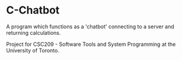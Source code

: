 # C-Chatbot
A program which functions as a 'chatbot' connecting to a server and returning calculations. 

Project for CSC209 - Software Tools and System Programming at the University of Toronto. 
